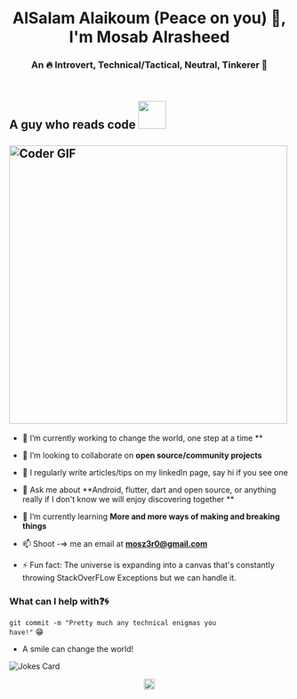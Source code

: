 <!--
**mosabalrsaheed/mosabalrsaheed** is a ✨ _special_ ✨ repository because its `README.md` (this file) appears on your GitHub profile.

Here are some ideas to get you started:

- 🔭 I’m currently working on ...
- 🌱 I’m currently learning ...
- 👯 I’m looking to collaborate on ...
- 🤔 I’m looking for help with ...
- 💬 Ask me about ...
- 📫 How to reach me: ...
- 😄 Pronouns: ...
- ⚡ Fun fact: ...
-->
<h1 align="center">AlSalam Alaikoum (Peace on you) 👋, I'm Mosab Alrasheed</h1>
<h3 align="center">An 🔥 Introvert, Technical/Tactical, Neutral, Tinkerer 🌟</h3>
<h2 align="left">
 <abc>
  <br> A guy who reads code <img src="https://avatars.githubusercontent.com/u/11941555?v=4" width="50"><br>
  <br>
    <img src="https://media.giphy.com/media/SWoSkN6DxTszqIKEqv/giphy.gif" alt="Coder GIF" width="500">
 </abc>
</h2>

- 🔭 I’m currently working to change the world, one step at a time **

- 👯 I’m looking to collaborate on **open source/community projects**

- 📝 I regularly write articles/tips on my linkedIn page, say hi if you see one 

- 💬 Ask me about **Android, flutter, dart and open source, or anything really if I don't know we will enjoy discovering together  **

- 🌱 I’m currently learning **More and more ways of making and breaking things**

- 📫 Shoot -=> me an email at **mosz3r0@gmail.com**

- ⚡ Fun fact: The universe is expanding into a canvas that's constantly throwing StackOverFLow Exceptions but we can handle it.

### What can I help with:question::cyclone:
<code>git commit -m "Pretty much any technical enigmas you have!"</code> :grin:

- A smile can change the world!

![Jokes Card](https://readme-jokes.vercel.app/api)
<p align="center"> 
<a href="https://linkedin.com/in/mosabalrasheed" target="blank"><img align="center" src="https://cdn.jsdelivr.net/npm/simple-icons@3.0.1/icons/linkedin.svg" alt="mosab" height="20" width="20" /></a>

</p>


